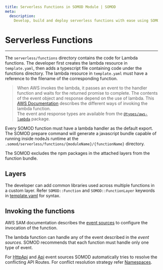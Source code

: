 ```YAML
title: Serverless Functions in SOMOD Module | SOMOD
meta:
  description:
    Develop, build and deploy serverless functions with ease using SOMOD modules.
```

# Serverless Functions

---

The `serverless/functions` directory contains the code for Lambda functions. The developer first creates the lambda resource in `template.yaml`, then adds a typescript file containing code under the functions directory. The lambda resource in `template.yaml` must have a reference to the filename of the corresponding function.

> When AWS invokes the lambda, it passes an event to the handler function and waits for the returned promise to complete. The contents of the event object and response depend on the use of lambda. This [AWS Documentation](https://docs.aws.amazon.com/lambda/latest/dg/lambda-services.html) describes the different ways of invoking the lambda function.  
> The event and response types are available from the [`@types/aws-lambda`](https://www.npmjs.com/package/@types/aws-lambda) package.

Every SOMOD function must have a lambda handler as the default export.
The SOMOD prepare command will generate a javascript bundle capable of running inside nodeJs runtime at the `.somod/serverless/functions/{moduleName}/{functionName}` directory.

The SOMOD excludes the npm packages in the attached layers from the function bundle.

## Layers

The developer can add common libraries used across multiple functions in a custom layer. Refer `SOMOD::Function` and `SOMOD::FunctionLayer` keywords in [template.yaml](/reference/main-concepts/serverless/template.yaml) for syntax.

## Invoking the functions

AWS SAM documentation describes the [event sources](https://docs.aws.amazon.com/serverless-application-model/latest/developerguide/sam-property-function-eventsource.html) to configure the invocation of the function.

The lambda function can handle any of the event described in the _event sources_.
SOMOD recommends that each function must handle only one type of event.

For [HttpApi](https://docs.aws.amazon.com/serverless-application-model/latest/developerguide/sam-property-function-httpapi.html) and [Api](https://docs.aws.amazon.com/serverless-application-model/latest/developerguide/sam-property-function-api.html) event sources SOMOD automatically tries to resolve the conflicting API Routes.
For conflict resolution strategy refer [Namespaces](/reference/main-concepts/namespaces).
